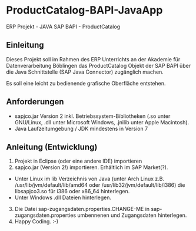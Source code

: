 # ProductCatalog-BAPI-JavaApp
ERP Projekt - JAVA SAP BAPI - ProductCatalog


## Einleitung

Dieses Projekt soll im Rahmen des ERP Unterrichts an der Akademie für
Datenverarbeitung Böblingen das ProductCatalog Objekt der SAP BAPI
über die Java Schnittstelle (SAP Java Connector) zugänglich machen.

Es soll eine leicht zu bedienende grafische Oberfläche entstehen.


## Anforderungen
* sapjco.jar Version 2 inkl. Betriebssystem-Bibliotheken (.so unter
  GNU/Linux, .dll unter Microsoft Windows, .jnilib unter Apple Macintosh).
* Java Laufzeitumgebung / JDK mindestens in Version 7


## Anleitung (Entwicklung)
1. Projekt in Eclipse (oder eine andere IDE) importieren
2. sapjco.jar (Version 2!) importieren. Erhältlich im SAP Market(?).
  * Unter Linux im lib Verzeichnis von Java (unter Arch Linux z.B. 
    /usr/lib/jvm/default/lib/amd64 oder /usr/lib32/jvm/default/lib/i386)
    die libsapjco3.so für i386 oder x86_64 hinterlegen.
  * Unter Windows .dll Dateien hinterlegen. 
3. Die Datei sap-zugangsdaten.properties.CHANGE-ME in sap-zugangsdaten.properties
   umbennenen und Zugangsdaten hinterlegen.
4. Happy Coding. :-)
